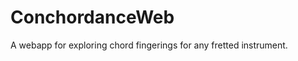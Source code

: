 ConchordanceWeb
===============

A webapp for exploring chord fingerings for any fretted instrument.
